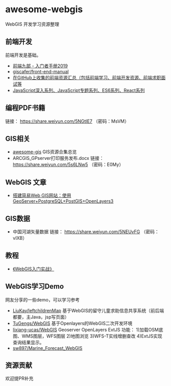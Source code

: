 # awesome-webgis

WebGIS 开发学习资源整理


## 前端开发

前端开发是基础。

- [前端九部 - 入门者手册2019](https://www.yuque.com/fe9/basic)
- [giscafer/front-end-manual](https://github.com/giscafer/front-end-manual)
- [在GitHub上收集的前端资源汇总（包括前端学习、前端开发资源、前端求职面试等](https://www.yuque.com/grasilife/sxcw08/readme)
- [JavaScript深入系列、JavaScript专题系列、ES6系列、React系列](https://github.com/mqyqingfeng/Blog)


## 编程PDF书籍

链接： https://share.weiyun.com/5NGtIE7 （密码：MsVM）


## GIS相关

- [awesome-gis](https://github.com/sshuair/awesome-gis) GIS资源合集总览
- ARCGIS_GPserver打印服务发布.docx  链接： https://share.weiyun.com/5s6LNw5 （密码：E0My）

## WebGIS 文章

- [搭建简易Web GIS网站：使用GeoServer+PostgreSQL+PostGIS+OpenLayers3](https://www.cnblogs.com/kkyyhh96/p/6379515.html)

## GIS数据

- 中国河湖矢量数据  链接： https://share.weiyun.com/5NEUvFG （密码：vIXB）

## 教程

- [《WebGIS入门实战》](https://xiaozhuanlan.com/webgis)


## WebGIS学习Demo

网友分享的一些demo，可以学习参考

- [LiuKay/leftchildrenMap](https://github.com/LiuKay/leftchildrenMap) 基于WebGIS的留守儿童求助信息共享系统（前后端都要，主Java，jsp写页面）
- [TuGengs/WebGIS](https://github.com/TuGengs/WebGIS) 基于Openlayers的WebGIS二次开发环境
- [lixiang-ucas/WebGIS](https://github.com/lixiang-ucas/WebGIS) Geoserver OpenLayers ExtJS 功能： 1)加载OSM底图、WMS图层，WFS图层 2)地图浏览 3)WFS-T实线增删查改 4)ExtJS实现查询结果显示。
- [sw897/Marine_Forecast_WebGIS](https://github.com/sw897/Marine_Forecast_WebGIS)


## 资源贡献

欢迎提PR补充

